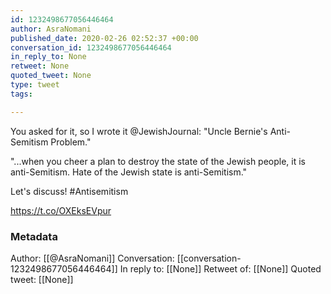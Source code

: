 ```yaml
---
id: 1232498677056446464
author: AsraNomani
published_date: 2020-02-26 02:52:37 +00:00
conversation_id: 1232498677056446464
in_reply_to: None
retweet: None
quoted_tweet: None
type: tweet
tags:

---
```


You asked for it, so I wrote it @JewishJournal: "Uncle Bernie's Anti-Semitism Problem."

"...when you cheer a plan to destroy the state of the Jewish people, it is anti-Semitism. Hate of the Jewish state is anti-Semitism."

Let's discuss! #Antisemitism

https://t.co/OXEksEVpur

### Metadata

Author: [[@AsraNomani]]
Conversation: [[conversation-1232498677056446464]]
In reply to: [[None]]
Retweet of: [[None]]
Quoted tweet: [[None]]
